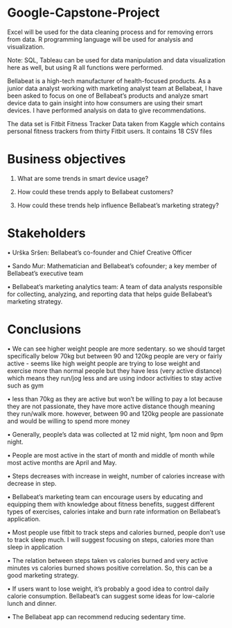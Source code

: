 # Google-Capstone-Project

Excel will be used for the data cleaning process and for removing errors from data. R programming language will be used for analysis and visualization. 

Note: SQL, Tableau can be used for data manipulation and data visualization here as well, but using R all functions were performed.

Bellabeat is a high-tech manufacturer of health-focused products. As a junior data analyst working with marketing analyst team at Bellabeat, I have been asked to focus on one of Bellabeat’s products and analyze smart device data to gain insight into how consumers are using their smart devices. I have performed analysis on data to give recommendations.

The data set is Fitbit Fitness Tracker Data taken from Kaggle which contains personal fitness trackers from thirty Fitbit users. It contains 18 CSV files

# Business objectives 

1.	What are some trends in smart device usage? 

2.	How could these trends apply to Bellabeat customers? 

3.	How could these trends help influence Bellabeat’s marketing strategy? 

# Stakeholders 

•	Urška Sršen: Bellabeat’s co-founder and Chief Creative Officer 

•	Sando Mur: Mathematician and Bellabeat’s cofounder; a key member of Bellabeat’s executive team 

•	Bellabeat’s marketing analytics team: A team of data analysts responsible for collecting, analyzing, and reporting data that helps guide Bellabeat’s marketing strategy. 

# Conclusions

•	We can see higher weight people are more sedentary. so we should target specifically below 70kg but between 90 and 120kg people are very or fairly active - seems like high weight people are trying to lose weight and exercise more than normal people but they have less (very active distance) which means they run/jog less and are using indoor activities to stay active such as gym

•	less than 70kg as they are active but won’t be willing to pay a lot because they are not passionate, they have more active distance though meaning they run/walk more. however, between 90 and 120kg people are passionate and would be willing to spend more money

•	Generally, people’s data was collected at 12 mid night, 1pm noon and 9pm night.

•	People are most active in the start of month and middle of month while most active months are April and May.

•	Steps decreases with increase in weight, number of calories increase with decrease in step.

•	Bellabeat’s marketing team can encourage users by educating and equipping them with knowledge about fitness benefits, suggest different types of exercises, calories intake and burn rate information on Bellabeat’s application.

•	Most people use fitbit to track steps and calories burned, people don’t use to track sleep much. I will suggest focusing on steps, calories more than sleep in application

•	The relation between steps taken vs calories burned and very active minutes vs calories burned shows positive correlation. So, this can be a good marketing strategy.

•	If users want to lose weight, it’s probably a good idea to control daily calorie consumption. Bellabeat’s can suggest some ideas for low-calorie lunch and dinner.

•	The Bellabeat app can recommend reducing sedentary time.

